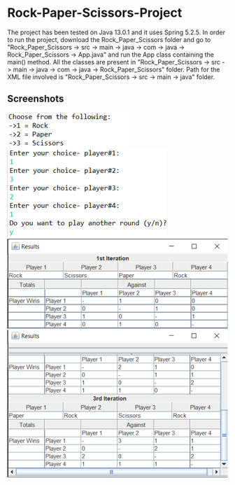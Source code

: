 # Rock-Paper-Scissors-Project

The project has been tested on Java 13.0.1 and it uses Spring 5.2.5.
In order to run the project, download the Rock_Paper_Scissors folder and go to
"Rock_Paper_Scissors -> src -> main -> java -> com -> java -> Rock_Paper_Scissors -> App.java" and run the App class containing the main() method.
All the classes are present in "Rock_Paper_Scissors -> src -> main -> java -> com -> java -> Rock_Paper_Scissors" folder.
Path for the XML file involved is "Rock_Paper_Scissors -> src -> main -> java" folder.                                          

## Screenshots
![](RockPaperScissorsImages/Screenshot%20(27).png)
![](RockPaperScissorsImages/Screenshot%20(28).png)
![](RockPaperScissorsImages/Screenshot%20(29).png)
![](RockPaperScissorsImages/Screenshot%20(30).png)

